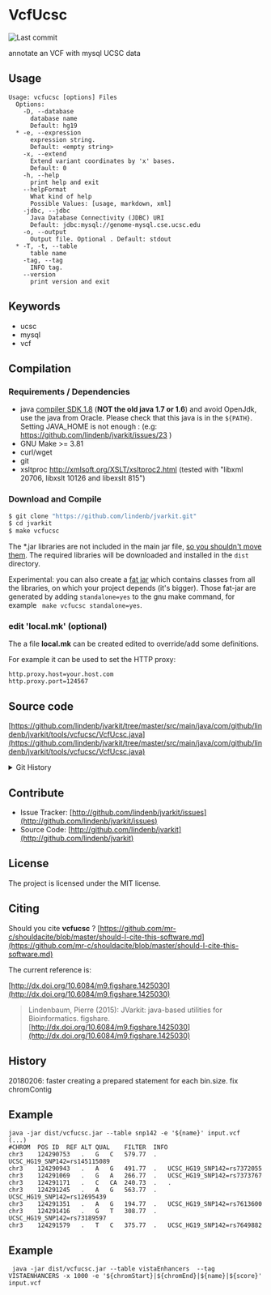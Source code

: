 # VcfUcsc

![Last commit](https://img.shields.io/github/last-commit/lindenb/jvarkit.png)

annotate an VCF with mysql UCSC data


## Usage

```
Usage: vcfucsc [options] Files
  Options:
    -D, --database
      database name
      Default: hg19
  * -e, --expression
      expression string.
      Default: <empty string>
    -x, --extend
      Extend variant coordinates by 'x' bases.
      Default: 0
    -h, --help
      print help and exit
    --helpFormat
      What kind of help
      Possible Values: [usage, markdown, xml]
    -jdbc, --jdbc
      Java Database Connectivity (JDBC) URI
      Default: jdbc:mysql://genome-mysql.cse.ucsc.edu
    -o, --output
      Output file. Optional . Default: stdout
  * -T, -t, --table
      table name
    -tag, --tag
      INFO tag.
    --version
      print version and exit

```


## Keywords

 * ucsc
 * mysql
 * vcf


## Compilation

### Requirements / Dependencies

* java [compiler SDK 1.8](http://www.oracle.com/technetwork/java/index.html) (**NOT the old java 1.7 or 1.6**) and avoid OpenJdk, use the java from Oracle. Please check that this java is in the `${PATH}`. Setting JAVA_HOME is not enough : (e.g: https://github.com/lindenb/jvarkit/issues/23 )
* GNU Make >= 3.81
* curl/wget
* git
* xsltproc http://xmlsoft.org/XSLT/xsltproc2.html (tested with "libxml 20706, libxslt 10126 and libexslt 815")


### Download and Compile

```bash
$ git clone "https://github.com/lindenb/jvarkit.git"
$ cd jvarkit
$ make vcfucsc
```

The *.jar libraries are not included in the main jar file, [so you shouldn't move them](https://github.com/lindenb/jvarkit/issues/15#issuecomment-140099011 ).
The required libraries will be downloaded and installed in the `dist` directory.

Experimental: you can also create a [fat jar](https://stackoverflow.com/questions/19150811/) which contains classes from all the libraries, on which your project depends (it's bigger). Those fat-jar are generated by adding `standalone=yes` to the gnu make command, for example ` make vcfucsc standalone=yes`.

### edit 'local.mk' (optional)

The a file **local.mk** can be created edited to override/add some definitions.

For example it can be used to set the HTTP proxy:

```
http.proxy.host=your.host.com
http.proxy.port=124567
```
## Source code 

[https://github.com/lindenb/jvarkit/tree/master/src/main/java/com/github/lindenb/jvarkit/tools/vcfucsc/VcfUcsc.java](https://github.com/lindenb/jvarkit/tree/master/src/main/java/com/github/lindenb/jvarkit/tools/vcfucsc/VcfUcsc.java)


<details>
<summary>Git History</summary>

```
Fri Jun 16 12:34:13 2017 +0200 ; xsltstream ; https://github.com/lindenb/jvarkit/commit/e94b85ebca08b23419359bf15e134a6f63823582
Fri Jun 16 09:26:28 2017 +0200 ; old ; https://github.com/lindenb/jvarkit/commit/a26808647296127b65d358c382c6aa6acf3bb3a8
Thu Jun 15 16:49:33 2017 +0200 ; vcfucsc ; https://github.com/lindenb/jvarkit/commit/66a41f0f51e057fa3b5c1281ff3d6539b12ae6f5
Thu Jun 15 15:30:26 2017 +0200 ; update vcfcalledwithanothermethod, vcfucsc ; https://github.com/lindenb/jvarkit/commit/0efbf47c1a7be8ee9b0a6e2e1dbfd82ae0f8508f
Sat Jun 3 23:36:42 2017 +0200 ; cleanup ; https://github.com/lindenb/jvarkit/commit/9574b7c9b25ef9d209f086f00e800481520cea67
Mon May 22 17:20:59 2017 +0200 ; moving to jcommaner ; https://github.com/lindenb/jvarkit/commit/60cbfa764f7f5bacfdb78e48caf8f9b66e53a6a0
Fri Apr 7 16:35:31 2017 +0200 ; cont ; https://github.com/lindenb/jvarkit/commit/54c5a476e62e021ad18e7fd0d84bf9e5396c8c96
Fri Jun 5 12:42:21 2015 +0200 ; cont ; https://github.com/lindenb/jvarkit/commit/cc909f9f4ceea181bb65e4203e3fdbde176c6f2f
Mon May 12 14:06:30 2014 +0200 ; continue moving to htsjdk ; https://github.com/lindenb/jvarkit/commit/011f098b6402da9e204026ee33f3f89d5e0e0355
Mon May 12 10:28:28 2014 +0200 ; first sed on files ; https://github.com/lindenb/jvarkit/commit/79ae202e237f53b7edb94f4326fee79b2f71b8e8
Mon Feb 3 18:12:01 2014 +0100 ; lundi. je rentre en velo ? il pleut... ; https://github.com/lindenb/jvarkit/commit/66c43aa46b61bbc7f037b1799be5871e82794ab2
Sun Feb 2 18:55:03 2014 +0100 ; cont ; https://github.com/lindenb/jvarkit/commit/abd24b56ec986dada1e5162be5bbd0dac0c2d57c
Sun Jan 5 16:10:56 2014 +0100 ; vcf set dict ; https://github.com/lindenb/jvarkit/commit/f023bc9b0685266627a260c67813e7b76d42bef1
```

</details>

## Contribute

- Issue Tracker: [http://github.com/lindenb/jvarkit/issues](http://github.com/lindenb/jvarkit/issues)
- Source Code: [http://github.com/lindenb/jvarkit](http://github.com/lindenb/jvarkit)

## License

The project is licensed under the MIT license.

## Citing

Should you cite **vcfucsc** ? [https://github.com/mr-c/shouldacite/blob/master/should-I-cite-this-software.md](https://github.com/mr-c/shouldacite/blob/master/should-I-cite-this-software.md)

The current reference is:

[http://dx.doi.org/10.6084/m9.figshare.1425030](http://dx.doi.org/10.6084/m9.figshare.1425030)

> Lindenbaum, Pierre (2015): JVarkit: java-based utilities for Bioinformatics. figshare.
> [http://dx.doi.org/10.6084/m9.figshare.1425030](http://dx.doi.org/10.6084/m9.figshare.1425030)


## History

20180206: faster creating a prepared statement for each bin.size. fix chromContig

## Example


```
java -jar dist/vcfucsc.jar --table snp142 -e '${name}' input.vcf
(...)
#CHROM	POS	ID	REF	ALT	QUAL	FILTER	INFO
chr3	124290753	.	G	C	579.77	.	UCSC_HG19_SNP142=rs145115089
chr3	124290943	.	A	G	491.77	.	UCSC_HG19_SNP142=rs7372055
chr3	124291069	.	G	A	266.77	.	UCSC_HG19_SNP142=rs7373767
chr3	124291171	.	C	CA	240.73	.	.
chr3	124291245	.	A	G	563.77	.	UCSC_HG19_SNP142=rs12695439
chr3	124291351	.	A	G	194.77	.	UCSC_HG19_SNP142=rs7613600
chr3	124291416	.	G	T	308.77	.	UCSC_HG19_SNP142=rs73189597
chr3	124291579	.	T	C	375.77	.	UCSC_HG19_SNP142=rs7649882
```
## Example

```
 java -jar dist/vcfucsc.jar --table vistaEnhancers  --tag VISTAENHANCERS -x 1000 -e '${chromStart}|${chromEnd}|${name}|${score}' input.vcf

```


